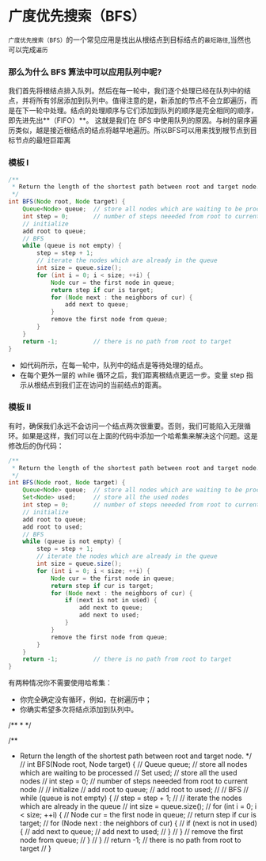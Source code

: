  
 
 # 广度优先搜索（BFS）
 
 ``广度优先搜索（BFS）``的一个常见应用是找出从根结点到目标结点的``最短路径``,当然也可以完成``遍历``
 
 ### 那么为什么 BFS 算法中可以应用队列中呢?
 
 我们首先将根结点排入队列。然后在每一轮中，我们逐个处理已经在队列中的结点，并将所有邻居添加到队列中。值得注意的是，新添加的节点不会立即遍历，而是在下一轮中处理。结点的处理顺序与它们添加到队列的顺序是完全相同的顺序，即先进先出**（FIFO）**。
 这就是我们在 BFS 中使用队列的原因。与树的层序遍历类似，越是接近根结点的结点将越早地遍历。所以BFS可以用来找到根节点到目标节点的最短巨距离




### 模板 I

```java
/**
 * Return the length of the shortest path between root and target node.
 */
int BFS(Node root, Node target) {
    Queue<Node> queue;  // store all nodes which are waiting to be processed
    int step = 0;       // number of steps neeeded from root to current node
    // initialize
    add root to queue;
    // BFS
    while (queue is not empty) {
        step = step + 1;
        // iterate the nodes which are already in the queue
        int size = queue.size();
        for (int i = 0; i < size; ++i) {
            Node cur = the first node in queue;
            return step if cur is target;
            for (Node next : the neighbors of cur) {
                add next to queue;
            }
            remove the first node from queue;
        }
    }
    return -1;          // there is no path from root to target
}
```

* 如代码所示，在每一轮中，队列中的结点是等待处理的结点。
* 在每个更外一层的 while 循环之后，我们距离根结点更远一步。变量 step 指示从根结点到我们正在访问的当前结点的距离。


### 模板 II

有时，确保我们永远不会访问一个结点两次很重要。否则，我们可能陷入无限循环。如果是这样，我们可以在上面的代码中添加一个哈希集来解决这个问题。这是修改后的伪代码：

```java
/**
 * Return the length of the shortest path between root and target node.
 */
int BFS(Node root, Node target) {
    Queue<Node> queue;  // store all nodes which are waiting to be processed
    Set<Node> used;     // store all the used nodes
    int step = 0;       // number of steps neeeded from root to current node
    // initialize
    add root to queue;
    add root to used;
    // BFS
    while (queue is not empty) {
        step = step + 1;
        // iterate the nodes which are already in the queue
        int size = queue.size();
        for (int i = 0; i < size; ++i) {
            Node cur = the first node in queue;
            return step if cur is target;
            for (Node next : the neighbors of cur) {
                if (next is not in used) {
                    add next to queue;
                    add next to used;
                }
            }
            remove the first node from queue;
        }
    }
    return -1;          // there is no path from root to target
}

```

有两种情况你不需要使用哈希集：
* 你完全确定没有循环，例如，在树遍历中；
* 你确实希望多次将结点添加到队列中。








 /**
  * 
 */

/**
 * Return the length of the shortest path between root and target node.
 */
// int BFS(Node root, Node target) {
//     Queue<Node> queue;  // store all nodes which are waiting to be processed
//     Set<Node> used;     // store all the used nodes
//     int step = 0;       // number of steps neeeded from root to current node
//     // initialize
//     add root to queue;
//     add root to used;
//     // BFS
//     while (queue is not empty) {
//         step = step + 1;
//         // iterate the nodes which are already in the queue
//         int size = queue.size();
//         for (int i = 0; i < size; ++i) {
//             Node cur = the first node in queue;
//             return step if cur is target;
//             for (Node next : the neighbors of cur) {
//                 if (next is not in used) {
//                     add next to queue;
//                     add next to used;
//                 }
//             }
//             remove the first node from queue;
//         }
//     }
//     return -1;          // there is no path from root to target
// }
